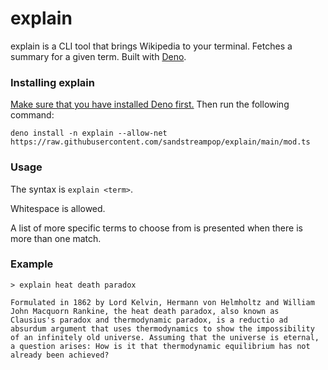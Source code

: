 # explain
explain is a CLI tool that brings Wikipedia to your terminal. Fetches a summary for a given term. Built with [Deno](https://deno.land).

### Installing explain
[Make sure that you have installed Deno first.](https://deno.land/manual/getting_started/installation) Then run the following command:

```
deno install -n explain --allow-net https://raw.githubusercontent.com/sandstreampop/explain/main/mod.ts
```

### Usage
The syntax is `explain <term>`.

Whitespace is allowed.

A list of more specific terms to choose from is presented when there is more than one match.

### Example
```
> explain heat death paradox

Formulated in 1862 by Lord Kelvin, Hermann von Helmholtz and William John Macquorn Rankine, the heat death paradox, also known as Clausius's paradox and thermodynamic paradox, is a reductio ad absurdum argument that uses thermodynamics to show the impossibility of an infinitely old universe. Assuming that the universe is eternal, a question arises: How is it that thermodynamic equilibrium has not already been achieved?
```
